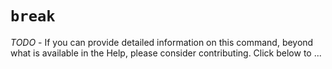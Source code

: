 # `break`

_TODO_ - If you can provide detailed information on this command, beyond what is available in the Help, please consider contributing. Click below to ...
